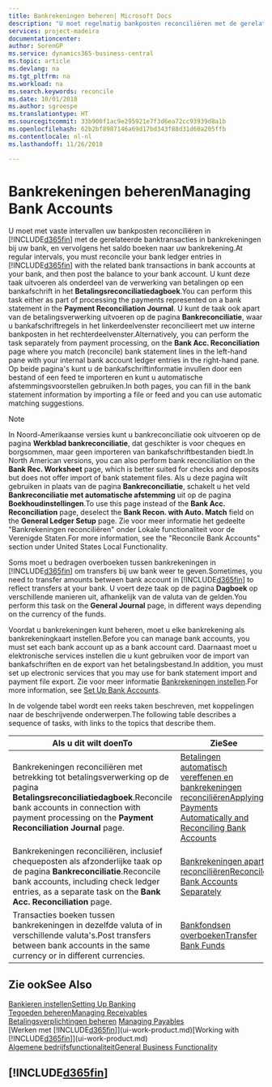 ```yaml
---
title: Bankrekeningen beheren| Microsoft Docs
description: "U moet regelmatig bankposten reconciliëren met de gerelateerde banktransacties in uw bankrekeningen."
services: project-madeira
documentationcenter: 
author: SorenGP
ms.service: dynamics365-business-central
ms.topic: article
ms.devlang: na
ms.tgt_pltfrm: na
ms.workload: na
ms.search.keywords: reconcile
ms.date: 10/01/2018
ms.author: sgroespe
ms.translationtype: HT
ms.sourcegitcommit: 33b900f1ac9e295921e7f3d6ea72cc93939d8a1b
ms.openlocfilehash: 62b2bf8987146a69d17bd343f88d31d60a205ffb
ms.contentlocale: nl-nl
ms.lasthandoff: 11/26/2018

---
```

# <a name="managing-bank-accounts"></a><span data-ttu-id="babe2-103">Bankrekeningen beheren</span><span class="sxs-lookup"><span data-stu-id="babe2-103">Managing Bank Accounts</span></span>
<span data-ttu-id="babe2-104">U moet met vaste intervallen uw bankposten reconciliëren in [!INCLUDE[d365fin](includes/d365fin_md.md)] met de gerelateerde banktransacties in bankrekeningen bij uw bank, en vervolgens het saldo boeken naar uw bankrekening.</span><span class="sxs-lookup"><span data-stu-id="babe2-104">At regular intervals, you must reconcile your bank ledger entries in [!INCLUDE[d365fin](includes/d365fin_md.md)] with the related bank transactions in bank accounts at your bank, and then post the balance to your bank account.</span></span> <span data-ttu-id="babe2-105">U kunt deze taak uitvoeren als onderdeel van de verwerking van betalingen op een bankafschrift in het **Betalingsreconciliatiedagboek**.</span><span class="sxs-lookup"><span data-stu-id="babe2-105">You can perform this task either as part of processing the payments represented on a bank statement in the **Payment Reconciliation Journal**.</span></span> <span data-ttu-id="babe2-106">U kunt de taak ook apart van de betalingsverwerking uitvoeren op de pagina **Bankreconciliatie**, waar u bankafschriftregels in het linkerdeelvenster reconcilieert met uw interne bankposten in het rechterdeelvenster.</span><span class="sxs-lookup"><span data-stu-id="babe2-106">Alternatively, you can perform the task separately from payment processing, on the **Bank Acc. Reconciliation** page where you match (reconcile) bank statement lines in the left-hand pane with your internal bank account ledger entries in the right-hand pane.</span></span> <span data-ttu-id="babe2-107">Op beide pagina's kunt u de bankafschriftinformatie invullen door een bestand of een feed te importeren en kunt u automatische afstemmingsvoorstellen gebruiken.</span><span class="sxs-lookup"><span data-stu-id="babe2-107">In both pages, you can fill in the bank statement information by importing a file or feed and you can use automatic matching suggestions.</span></span>

> [!NOTE]  
> <span data-ttu-id="babe2-108">In Noord-Amerikaanse versies kunt u bankreconciliatie ook uitvoeren op de pagina **Werkblad bankreconciliatie**, dat geschikter is voor cheques en borgsommen, maar geen importeren van bankafschriftbestanden biedt.</span><span class="sxs-lookup"><span data-stu-id="babe2-108">In North American versions, you can also perform bank reconciliation on the **Bank Rec. Worksheet** page, which is better suited for checks and deposits but does not offer import of bank statement files.</span></span> <span data-ttu-id="babe2-109">Als u deze pagina wilt gebruiken in plaats van de pagina **Bankreconciliatie**, schakelt u het veld **Bankreconciliatie met automatische afstemming** uit op de pagina **Boekhoudinstellingen**.</span><span class="sxs-lookup"><span data-stu-id="babe2-109">To use this page instead of the **Bank Acc. Reconciliation** page, deselect the **Bank Recon. with Auto. Match** field on the **General Ledger Setup** page.</span></span> <span data-ttu-id="babe2-110">Zie voor meer informatie het gedeelte "Bankrekeningen reconciliëren" onder Lokale functionaliteit voor de Verenigde Staten.</span><span class="sxs-lookup"><span data-stu-id="babe2-110">For more information, see the "Reconcile Bank Accounts" section under United States Local Functionality.</span></span>

<span data-ttu-id="babe2-111">Soms moet u bedragen overboeken tussen bankrekeningen in [!INCLUDE[d365fin](includes/d365fin_md.md)] om transfers bij uw bank weer te geven.</span><span class="sxs-lookup"><span data-stu-id="babe2-111">Sometimes, you need to transfer amounts between bank account in [!INCLUDE[d365fin](includes/d365fin_md.md)] to reflect transfers at your bank.</span></span> <span data-ttu-id="babe2-112">U voert deze taak op de pagina **Dagboek** op verschillende manieren uit, afhankelijk van de valuta van de gelden.</span><span class="sxs-lookup"><span data-stu-id="babe2-112">You perform this task on the **General Journal** page, in different ways depending on the currency of the funds.</span></span>

<span data-ttu-id="babe2-113">Voordat u bankrekeningen kunt beheren, moet u elke bankrekening als bankrekeningkaart instellen.</span><span class="sxs-lookup"><span data-stu-id="babe2-113">Before you can manage bank accounts, you must set each bank account up as a bank account card.</span></span> <span data-ttu-id="babe2-114">Daarnaast moet u elektronische services instellen die u kunt gebruiken voor de import van bankafschriften en de export van het betalingsbestand.</span><span class="sxs-lookup"><span data-stu-id="babe2-114">In addition, you must set up electronic services that you may use for bank statement import and payment file export.</span></span> <span data-ttu-id="babe2-115">Zie voor meer informatie [Bankrekeningen instellen](bank-setup-banking.md).</span><span class="sxs-lookup"><span data-stu-id="babe2-115">For more information, see [Set Up Bank Accounts](bank-setup-banking.md).</span></span>

<span data-ttu-id="babe2-116">In de volgende tabel wordt een reeks taken beschreven, met koppelingen naar de beschrijvende onderwerpen.</span><span class="sxs-lookup"><span data-stu-id="babe2-116">The following table describes a sequence of tasks, with links to the topics that describe them.</span></span>

| <span data-ttu-id="babe2-117">Als u dit wilt doen</span><span class="sxs-lookup"><span data-stu-id="babe2-117">To</span></span> | <span data-ttu-id="babe2-118">Zie</span><span class="sxs-lookup"><span data-stu-id="babe2-118">See</span></span> |
| --- | --- |
| <span data-ttu-id="babe2-119">Bankrekeningen reconciliëren met betrekking tot betalingsverwerking op de pagina **Betalingsreconciliatiedagboek**.</span><span class="sxs-lookup"><span data-stu-id="babe2-119">Reconcile bank accounts in connection with payment processing on the **Payment Reconciliation Journal** page.</span></span> |[<span data-ttu-id="babe2-120">Betalingen automatisch vereffenen en bankrekeningen reconciliëren</span><span class="sxs-lookup"><span data-stu-id="babe2-120">Applying Payments Automatically and Reconciling Bank Accounts</span></span>](receivables-apply-payments-auto-reconcile-bank-accounts.md) |
| <span data-ttu-id="babe2-121">Bankrekeningen reconciliëren, inclusief chequeposten als afzonderlijke taak op de pagina **Bankreconciliatie**.</span><span class="sxs-lookup"><span data-stu-id="babe2-121">Reconcile bank accounts, including check ledger entries, as a separate task on the **Bank Acc. Reconciliation** page.</span></span> |[<span data-ttu-id="babe2-122">Bankrekeningen apart reconciliëren</span><span class="sxs-lookup"><span data-stu-id="babe2-122">Reconcile Bank Accounts Separately</span></span>](bank-how-reconcile-bank-accounts-separately.md) |
| <span data-ttu-id="babe2-123">Transacties boeken tussen bankrekeningen in dezelfde valuta of in verschillende valuta's.</span><span class="sxs-lookup"><span data-stu-id="babe2-123">Post transfers between bank accounts in the same currency or in different currencies.</span></span> |[<span data-ttu-id="babe2-124">Bankfondsen overboeken</span><span class="sxs-lookup"><span data-stu-id="babe2-124">Transfer Bank Funds</span></span>](bank-how-transfer-bank-funds.md) |

## <a name="see-also"></a><span data-ttu-id="babe2-125">Zie ook</span><span class="sxs-lookup"><span data-stu-id="babe2-125">See Also</span></span>
[<span data-ttu-id="babe2-126">Bankieren instellen</span><span class="sxs-lookup"><span data-stu-id="babe2-126">Setting Up Banking</span></span>](bank-setup-banking.md)  
[<span data-ttu-id="babe2-127">Tegoeden beheren</span><span class="sxs-lookup"><span data-stu-id="babe2-127">Managing Receivables</span></span>](receivables-manage-receivables.md)  
<span data-ttu-id="babe2-128">[Betalingsverplichtingen beheren](payables-manage-payables.md)  </span><span class="sxs-lookup"><span data-stu-id="babe2-128">[Managing Payables](payables-manage-payables.md)  </span></span>  
<span data-ttu-id="babe2-129">[Werken met [!INCLUDE[d365fin](includes/d365fin_md.md)]](ui-work-product.md)</span><span class="sxs-lookup"><span data-stu-id="babe2-129">[Working with [!INCLUDE[d365fin](includes/d365fin_md.md)]](ui-work-product.md)</span></span>  
[<span data-ttu-id="babe2-130">Algemene bedrijfsfunctionaliteit</span><span class="sxs-lookup"><span data-stu-id="babe2-130">General Business Functionality</span></span>](ui-across-business-areas.md)  

## [!INCLUDE[d365fin](includes/free_trial_md.md)]  
 

